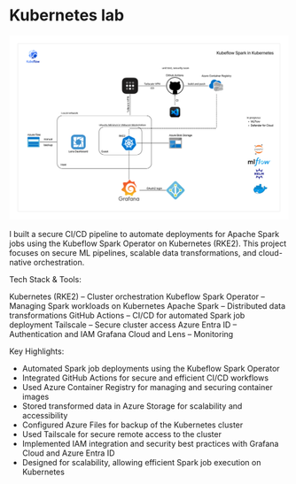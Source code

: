 # Kubernetes lab

![Architecture](images/MLOps.png)

I built a secure CI/CD pipeline to automate deployments for Apache Spark jobs using the Kubeflow Spark Operator on Kubernetes (RKE2). This project focuses on secure ML pipelines, scalable data transformations, and cloud-native orchestration.

Tech Stack & Tools:

Kubernetes (RKE2) – Cluster orchestration
Kubeflow Spark Operator – Managing Spark workloads on Kubernetes
Apache Spark – Distributed data transformations
GitHub Actions – CI/CD for automated Spark job deployment
Tailscale – Secure cluster access
Azure Entra ID – Authentication and IAM
Grafana Cloud and Lens – Monitoring

Key Highlights:

- Automated Spark job deployments using the Kubeflow Spark Operator
- Integrated GitHub Actions for secure and efficient CI/CD workflows
- Used Azure Container Registry for managing and securing container images
- Stored transformed data in Azure Storage for scalability and accessibility
- Configured Azure Files for backup of the Kubernetes cluster
- Used Tailscale for secure remote access to the cluster
- Implemented IAM integration and security best practices with Grafana Cloud and Azure Entra ID
- Designed for scalability, allowing efficient Spark job execution on Kubernetes
